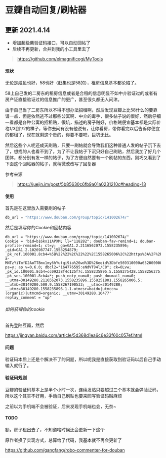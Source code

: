 # 豆瓣自动回复/刷帖器



## 更新 2021.4.14

- 增加超级鹰验证码接口，可以自动回帖了
- 后续不再更新，合并到我的小工具里去了

> https://github.com/elmagnificogi/MyTools



#### 现状

无论是咸鱼也好，58也好（赶集也是58的），租房信息基本都沦陷了。

58上自己发的二房东的租房信息或者是合租的信息明显不如中介验证过的或者有房产证直接验证过的信息推广的更广，甚至很久都无人问津。

由于自己当了二房东所以不得不想办法招租啊，然后发现豆瓣上比58什么的要靠谱一点，但是依然逃不过那些公寓啊、中介的毒手，很多帖子说的很好，然后仔细一看都是各种公寓的招租贴，很坑，描述的房子贼好，价格贼便宜基本都是实际价格1/3到1/2的样子，等你去问有没有他说有，让你看房，带你看完以后告诉你便宜的都租了，现在就剩这个贵的，你要不要吧，巨坑无比。

然后这些个人呢还成天刷贴，只要一刷帖就会导致我们这种普通人发的帖子沉下去了，想找的人也看不到了，为了不让我帖子下沉只好自己刷贴，然后我加了好几个团体，都分别有发一样的帖子，为了方便自然要有一个刷帖的东西，刚巧又看到了下面这个回帖器的帖子，就稍微改改写了回复器

参考来源
> https://juejin.im/post/5b85630c6fb9a01a0231210c#heading-13



#### 使用

首先是在这里放入需要刷的帖子

```python
db_url = "https://www.douban.com/group/topic/141002674/"
```
然后是填写你的Cookie和回帖内容

    db_url = "https://www.douban.com/group/topic/141002674/"
    Cookie = 'bid=b16kx11APXM; ll="118282"; douban-fav-remind=1; douban-profile-remind=1; ct=y; _ga=GA1.2.2116562073.1558235896; _gid=GA1.2.1026987747.1558254879; _pk_ref.100001.8cb4=%5B%22%22%2C%22%22%2C1558265006%2C%22https%3A%2F%2Fwww.baidu.com%2Flink%3Furl%3D57aywD0Q6WTnl7XKbIHuE8zWE5epzov3Jk7LtVUL7clOAGuZmUBS-a-MNTzYiTmfD2AoTT8mx1my6hYutqi9ia%26wd%3D%26eqid%3Dbfe569310000a652000000065ce0caec%22%5D; ps=y; ap_v=0,6.0; dbcl2="164776595:eNdVT94l/C8"; ck=OLvw; _pk_id.100001.8cb4=cc09238f4c125f7c.1558235895.5.1558275428.1558256275.; _pk_ses.100001.8cb4=*; push_noty_num=0; push_doumail_num=0; __utma=30149280.2116562073.1558235896.1558251801.1558265006.5; __utmb=30149280.500.9.1558267190533; __utmc=30149280; __utmz=30149280.1558235896.1.1.utmcsr=baidu|utmccn=(organic)|utmcmd=organic; __utmv=30149280.16477'
    replay_comment = "up"
###### 如何获得你的cookie

首先登陆豆瓣，然后

https://jingyan.baidu.com/article/5d368d1ea6c6e33f60c057ef.html



#### 问题

验证码本质上还是个解决不了的问题，所以呢我是直接获取到验证码以后自己手动输入就行了。



#### 验证码规则

豆瓣的验证码基本上是半个小时一次，连续发贴只要超过三个基本就会弹验证码，所以这个其实不好用，手动自己刷贴也要来回写验证码贼麻烦

之前以为手机端不会被验证，后来发现手机端也会，无奈~



#### TODO

额，房子租出去了，不知道啥时候还会更新一下这个



原作者换了实现方式，总算给了代码，我基本就不再会更新了

https://github.com/gangfang/robo-commenter-for-douban

